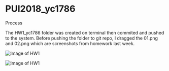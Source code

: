 # PUI2018_yc1786

Process 

The HW1_yc1786 folder was created on terminal then commited and pushed to the system. Before pushing the folder to git repo, I dragged the 01.png and 02.png which are screenshots from homework last week.

![Image of HW1](https://github.com/ycui12/PUI2018_yc1786/blob/master/HW1_yc1786/01.png)

![Image of HW1](https://github.com/ycui12/PUI2018_yc1786/blob/master/HW1_yc1786/02.png)
